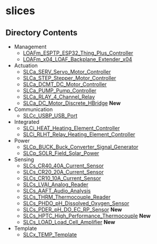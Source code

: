 # slices

## Directory Contents

- Management
  - [LOAFm_ESPTP_ESP32_Thing_Plus_Controller](./[LOAFm_ESPTP]_ESP32_Thing_Plus_Controller/README.md)
  - [LOAFm_x04_LOAF_Backplane_Extender_x04](./[LOAFm_x04]_LOAF_Backplane_Extender_x04/README.md)
- Actuation
  - [SLCa_SERV_Servo_Motor_Controller](./[SLCa_SERV]_Servo_Motor_Controller/README.md)
  - [SLCa_STEP_Stepper_Motor_Controller](./[SLCa_STEP]_Stepper_Motor_Controller/README.md)
  - [SLCa_DCMT_DC_Motor_Controller](./[SLCa_DCMT]_DC_Motor_Controller/README.md)
  - [SLCa_PUMP_Pump_Controller](./[SLCa_PUMP]_Pump_Controller/README.md)
  - [SLCa_RLAY_4_Channel_Relay](./[SLCa_RLAY]_4_Channel_Relay/README.md)
  - [SLCa_DC_Motor_Discrete_HBridge](./[SLCa_DCMT]_DC_Motor_Discrete_HBridge/README.md) **New**
- Communication
  - [SLCc_USBP_USB_Port](./[SLCc_USBP]_USB_Port/README.md)
- Integrated
  - [SLCi_HEAT_Heating_Element_Controller](./[SLCi_HEAT]_Heating_Element_Controller/README.md)
  - [SLCi_RLHT_Relay_Heating_Element_Controller](./[SLCi_RLHT]_Relay_Heating_Element_Controller/README.md)
- Power
  - [SLCp_BUCK_Buck_Converter_Signal_Generator](./[SLCp_BUCK]_Buck_Converter_Signal_Generator/README.md)
  - [SLCp_SOLR_Field_Solar_Power](./[SLCp_SOLR]_Field_Solar_Power/README.md)
- Sensing
  - [SLCs_CR40_40A_Current_Sensor](./[SLCs_CR40]_40A_Current_Sensor/README.md)
  - [SLCs_CR20_20A_Current_Sensor](./[SLCs_CR20]_20A_Current_Sensor/README.md)
  - [SLCs_CR10_10A_Current_Sensor](./[SLCs_CR10]_10A_Current_Sensor/README.md)
  - [SLCs_LVAI_Analog_Reader](./[SLCs_LVAI]_Analog_Reader/README.md)
  - [SLCs_AAFT_Audio_Analysis](./[SLCs_AAFT]_Audio_Analysis/README.md)
  - [SLCs_THRM_Thermocouple_Reader](./[SLCs_THRM]_Thermocouple_Reader/README.md)
  - [SLCs_PHDO_pH_Dissolved_Oxygen_Sensor](./[SLCs_PHDO]_pH_Dissolved_Oxygen_Sensor/README.md)
  - [SLCs_PDER_pH_DO_EC_RP_Sensor](./[SLCs_PDER]_pH_DO_EC_RP_Sensor/README.md) **New**
  - [SLCs_HPTC_High_Performance_Thermocouple](./[SLCs_HPTC]_High_Performance_Thermocouple/README.md) **New**
  - [SLCs_LOAD_Load_Cell_Amplifier](./[SLCs_LOAD]_Load_Cell_Amplifier/README.md) **New**
- Template
  - [SLCx_TEMP_Template](./[SLCx_TEMP]_Template/README.md)
